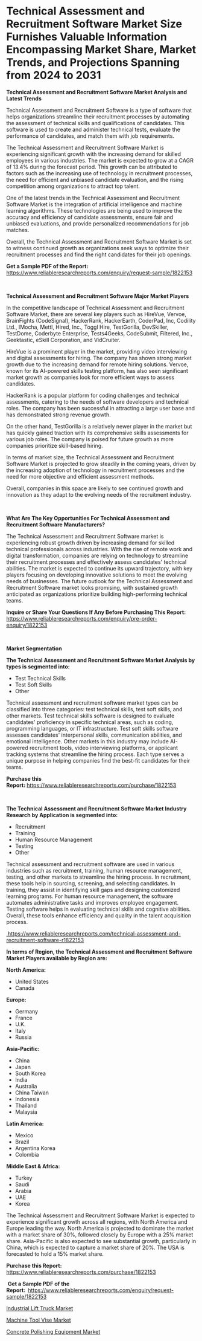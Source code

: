 <p><h1>Technical Assessment and Recruitment Software Market Size Furnishes Valuable Information Encompassing Market Share, Market Trends, and Projections Spanning from 2024 to 2031</h1></p><p><strong>Technical Assessment and Recruitment Software Market Analysis and Latest Trends</strong></p>
<p><p>Technical Assessment and Recruitment Software is a type of software that helps organizations streamline their recruitment processes by automating the assessment of technical skills and qualifications of candidates. This software is used to create and administer technical tests, evaluate the performance of candidates, and match them with job requirements. </p><p>The Technical Assessment and Recruitment Software Market is experiencing significant growth with the increasing demand for skilled employees in various industries. The market is expected to grow at a CAGR of 13.4% during the forecast period. This growth can be attributed to factors such as the increasing use of technology in recruitment processes, the need for efficient and unbiased candidate evaluation, and the rising competition among organizations to attract top talent.</p><p>One of the latest trends in the Technical Assessment and Recruitment Software Market is the integration of artificial intelligence and machine learning algorithms. These technologies are being used to improve the accuracy and efficiency of candidate assessments, ensure fair and unbiased evaluations, and provide personalized recommendations for job matches.</p><p>Overall, the Technical Assessment and Recruitment Software Market is set to witness continued growth as organizations seek ways to optimize their recruitment processes and find the right candidates for their job openings.</p></p>
<p><strong>Get a Sample PDF of the Report:&nbsp;</strong> <a href="https://www.reliableresearchreports.com/enquiry/request-sample/1822153">https://www.reliableresearchreports.com/enquiry/request-sample/1822153</a></p>
<p>&nbsp;</p>
<p><strong>Technical Assessment and Recruitment Software Major Market Players</strong></p>
<p><p>In the competitive landscape of Technical Assessment and Recruitment Software Market, there are several key players such as HireVue, Vervoe, BrainFights (CodeSignal), HackerRank, HackerEarth, CoderPad, Inc, Codility Ltd., IMocha, Mettl, Hired, Inc., Toggl Hire, TestGorilla, DevSkiller, TestDome, Coderbyte Enterprise, Tests4Geeks, CodeSubmit, Filtered, Inc., Geektastic, eSkill Corporation, and VidCruiter.</p><p>HireVue is a prominent player in the market, providing video interviewing and digital assessments for hiring. The company has shown strong market growth due to the increasing demand for remote hiring solutions. Vervoe, known for its AI-powered skills testing platform, has also seen significant market growth as companies look for more efficient ways to assess candidates. </p><p>HackerRank is a popular platform for coding challenges and technical assessments, catering to the needs of software developers and technical roles. The company has been successful in attracting a large user base and has demonstrated strong revenue growth.</p><p>On the other hand, TestGorilla is a relatively newer player in the market but has quickly gained traction with its comprehensive skills assessments for various job roles. The company is poised for future growth as more companies prioritize skill-based hiring.</p><p>In terms of market size, the Technical Assessment and Recruitment Software Market is projected to grow steadily in the coming years, driven by the increasing adoption of technology in recruitment processes and the need for more objective and efficient assessment methods. </p><p>Overall, companies in this space are likely to see continued growth and innovation as they adapt to the evolving needs of the recruitment industry.</p></p>
<p>&nbsp;</p>
<p><strong>What Are The Key Opportunities For Technical Assessment and Recruitment Software Manufacturers?</strong></p>
<p><p>The Technical Assessment and Recruitment Software market is experiencing robust growth driven by increasing demand for skilled technical professionals across industries. With the rise of remote work and digital transformation, companies are relying on technology to streamline their recruitment processes and effectively assess candidates' technical abilities. The market is expected to continue its upward trajectory, with key players focusing on developing innovative solutions to meet the evolving needs of businesses. The future outlook for the Technical Assessment and Recruitment Software market looks promising, with sustained growth anticipated as organizations prioritize building high-performing technical teams.</p></p>
<p><strong>Inquire or Share Your Questions If Any Before Purchasing This Report:</strong> <a href="https://www.reliableresearchreports.com/enquiry/pre-order-enquiry/1822153">https://www.reliableresearchreports.com/enquiry/pre-order-enquiry/1822153</a></p>
<p>&nbsp;</p>
<p><strong>Market Segmentation</strong></p>
<p><strong>The Technical Assessment and Recruitment Software Market Analysis by types is segmented into:</strong></p>
<p><ul><li>Test Technical Skills</li><li>Test Soft Skills</li><li>Other</li></ul></p>
<p><p>Technical assessment and recruitment software market types can be classified into three categories: test technical skills, test soft skills, and other markets. Test technical skills software is designed to evaluate candidates' proficiency in specific technical areas, such as coding, programming languages, or IT infrastructure. Test soft skills software assesses candidates' interpersonal skills, communication abilities, and emotional intelligence. Other markets in this industry may include AI-powered recruitment tools, video interviewing platforms, or applicant tracking systems that streamline the hiring process. Each type serves a unique purpose in helping companies find the best-fit candidates for their teams.</p></p>
<p><strong>Purchase this Report:&nbsp;</strong><a href="https://www.reliableresearchreports.com/purchase/1822153">https://www.reliableresearchreports.com/purchase/1822153</a></p>
<p>&nbsp;</p>
<p><strong>The Technical Assessment and Recruitment Software Market Industry Research by Application is segmented into:</strong></p>
<p><ul><li>Recruitment</li><li>Training</li><li>Human Resource Management</li><li>Testing</li><li>Other</li></ul></p>
<p><p>Technical assessment and recruitment software are used in various industries such as recruitment, training, human resource management, testing, and other markets to streamline the hiring process. In recruitment, these tools help in sourcing, screening, and selecting candidates. In training, they assist in identifying skill gaps and designing customized learning programs. For human resource management, the software automates administrative tasks and improves employee engagement. Testing software helps in evaluating technical skills and cognitive abilities. Overall, these tools enhance efficiency and quality in the talent acquisition process.</p></p>
<p><a href="https://www.reliableresearchreports.com/technical-assessment-and-recruitment-software-r1822153">&nbsp;https://www.reliableresearchreports.com/technical-assessment-and-recruitment-software-r1822153</a></p>
<p><strong>In terms of Region, the Technical Assessment and Recruitment Software Market Players available by Region are:</strong></p>
<p>
    <p> <strong> North America: </strong>
        <ul>
            <li>United States</li>
            <li>Canada</li>
        </ul>
        </p> 
    <p> <strong> Europe: </strong>
        <ul>
            <li>Germany</li>
            <li>France</li>
            <li>U.K.</li>
            <li>Italy</li>
            <li>Russia</li>
        </ul>
        </p> 
    <p> <strong> Asia-Pacific: </strong>
        <ul>
            <li>China</li>
            <li>Japan</li>
            <li>South Korea</li>
            <li>India</li>
            <li>Australia</li>
            <li>China Taiwan</li>
            <li>Indonesia</li>
            <li>Thailand</li>
            <li>Malaysia</li>
        </ul>
        </p> 
    <p> <strong> Latin America: </strong>
        <ul>
            <li>Mexico</li>
            <li>Brazil</li>
            <li>Argentina Korea</li>
            <li>Colombia</li>
        </ul>
        </p> 
    <p> <strong> Middle East & Africa: </strong>
        <ul>
            <li>Turkey</li>
            <li>Saudi</li>
            <li>Arabia</li>
            <li>UAE</li>
            <li>Korea</li>
        </ul>
    </p>
    </p>
<p><p>The Technical Assessment and Recruitment Software Market is expected to experience significant growth across all regions, with North America and Europe leading the way. North America is projected to dominate the market with a market share of 30%, followed closely by Europe with a 25% market share. Asia-Pacific is also expected to see substantial growth, particularly in China, which is expected to capture a market share of 20%. The USA is forecasted to hold a 15% market share.</p></p>
<p><strong>Purchase this Report: </strong><a href="https://www.reliableresearchreports.com/purchase/1822153">https://www.reliableresearchreports.com/purchase/1822153</a></p>
<p>&nbsp;<strong>Get a Sample PDF of the Report:&nbsp;&nbsp;</strong><a href="https://www.reliableresearchreports.com/enquiry/request-sample/1822153">https://www.reliableresearchreports.com/enquiry/request-sample/1822153</a></p>
<p><strong></strong></p>
<p><p><a href="https://www.linkedin.com/pulse/industrial-lift-truck-market-insight-trends-growth-forecasted-uwbbe?trackingId=bLqv43WRlzol0w5T5tlcLA%3D%3D">Industrial Lift Truck Market</a></p><p><a href="https://www.linkedin.com/pulse/machine-tool-vise-market-competitive-analysis-trends-g2lue?trackingId=DagzCD7XSQ2DIsYW2R%2FxvA%3D%3D">Machine Tool Vise Market</a></p><p><a href="https://www.linkedin.com/pulse/concrete-polishing-equipment-market-trends-forecast-competitive-b5qwe?trackingId=LS5lcNXVE9GwVb8XOE7S4g%3D%3D">Concrete Polishing Equipment Market</a></p></p>